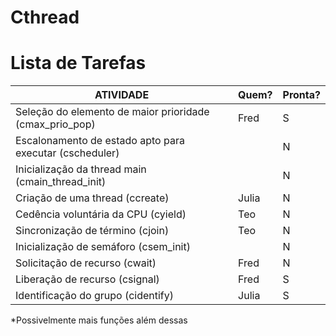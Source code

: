 # Cthread #

# Lista de Tarefas #

| ATIVIDADE                                               | Quem? | Pronta? |
| ------------------------------------------------------- | ----- | ------- | 
| Seleção do elemento de maior prioridade (cmax_prio_pop) | Fred  | S       | 
| Escalonamento de estado apto para executar (cscheduler) |       | N       | 
| Inicialização da thread main (cmain_thread_init)        |       | N       | 
| Criação de uma thread (ccreate)                         | Julia | N       |
| Cedência  voluntária  da  CPU (cyield)                  | Teo   | N       | 
| Sincronização  de  término (cjoin)                      | Teo   | N       | 
| Inicialização  de  semáforo (csem_init)                 |       | N       | 
| Solicitação de  recurso (cwait)                         | Fred  | N       | 
| Liberação  de  recurso (csignal)                        | Fred  | S       | 
| Identificação do grupo (cidentify)                      | Julia | S       |

*Possivelmente mais funções além dessas
